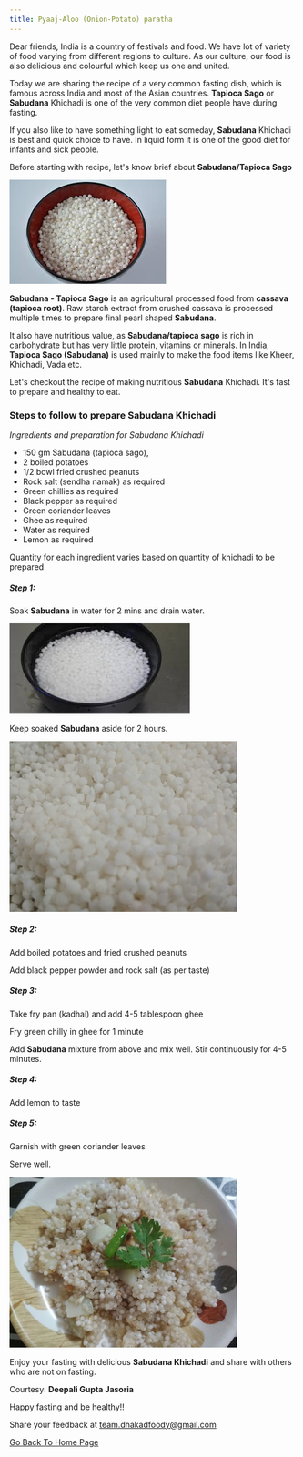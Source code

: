 ```yaml
---
title: Pyaaj-Aloo (Onion-Potato) paratha
---
```


Dear friends, India is a country of festivals and food. We have lot of variety of food varying from different regions to culture. As our culture, our food is also delicious and colourful which keep us one and united. 

Today we are sharing the recipe of a very common fasting dish, which is famous across India and most of the Asian countries. **Tapioca Sago** or **Sabudana** Khichadi is one of the very common diet people have during fasting.

If you also like to have something light to eat someday, **Sabudana** Khichadi is best and quick choice to have. In liquid form it is one of the good diet for infants and sick people.

   
Before starting with recipe, let's know brief about **Sabudana/Tapioca Sago**

![sabudana](/img/sabudana3.png "sabudana")

**Sabudana - Tapioca Sago** is an agricultural processed food from **cassava (tapioca root)**. Raw starch extract from crushed cassava is processed multiple times to prepare final pearl shaped **Sabudana**.

It also have nutritious value, as **Sabudana/tapioca sago** is rich in carbohydrate but has very little protein, vitamins or minerals. In India, **Tapioca Sago (Sabudana)** is used mainly to make the food items like Kheer, Khichadi, Vada etc.

Let's checkout the recipe of making nutritious **Sabudana** Khichadi. It's fast to prepare and healthy to eat.


### Steps to follow to prepare Sabudana Khichadi

*Ingredients and preparation for Sabudana Khichadi*

- 150 gm Sabudana (tapioca sago), 
- 2 boiled potatoes
- 1/2 bowl fried crushed peanuts
- Rock salt (sendha namak) as required
- Green chillies as required
- Black pepper as required
- Green coriander leaves
- Ghee as required
- Water as required
- Lemon as required

Quantity for each ingredient varies based on quantity of khichadi to be prepared

##### Step 1:

Soak **Sabudana** in water for 2 mins and drain water.

![soaked sabudana](/img/sabudana4.png "soaked sabudana")

Keep soaked **Sabudana** aside for 2 hours.

![soaked sabudana after water drained](/img/sabudana1.png "soaked sabudana after water drained")

##### Step 2:

Add boiled potatoes and fried crushed peanuts

Add black pepper powder and rock salt (as per taste)

##### Step 3:

Take fry pan (kadhai) and add 4-5 tablespoon ghee

Fry green chilly in ghee for 1 minute

Add **Sabudana** mixture from above and mix well. Stir continuously for 4-5 minutes.

##### Step 4:

Add lemon to taste

##### Step 5:

Garnish with green coriander leaves

Serve well.

![sabudana ready](/img/sabudana2.png "Ready Sabudana")

Enjoy your fasting with delicious **Sabudana Khichadi** and share with others who are not on fasting.

Courtesy: **Deepali Gupta Jasoria**

Happy fasting and be healthy!!

Share your feedback at team.dhakadfoody@gmail.com

<a href ="/{{ site.baseurl }}" >Go Back To Home Page</a>
